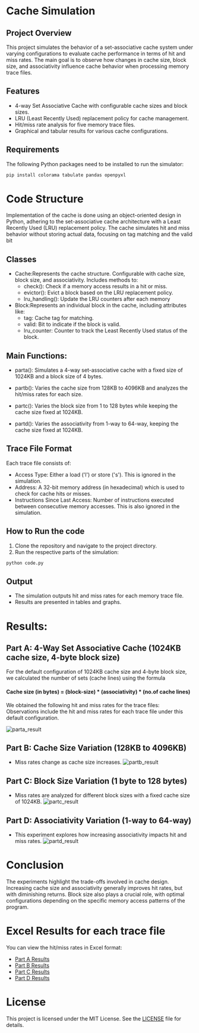 # Cache Simulation

## Project Overview
This project simulates the behavior of a set-associative cache system under varying configurations to evaluate cache performance in terms of hit and miss rates. The main goal is to observe how changes in cache size, block size, and associativity influence cache behavior when processing memory trace files.

## Features
- 4-way Set Associative Cache with configurable cache sizes and block sizes.
- LRU (Least Recently Used) replacement policy for cache management.
- Hit/miss rate analysis for five memory trace files.
- Graphical and tabular results for various cache configurations.

## Requirements
The following Python packages need to be installed to run the simulator:
``` bash
pip install colorama tabulate pandas openpyxl
```
# Code Structure
Implementation of the cache is done using an object-oriented design in Python, adhering 
to the set-associative cache architecture with a Least Recently Used (LRU) replacement 
policy. The cache simulates hit and miss behavior without storing actual data, focusing on 
tag matching and the valid bit
## Classes
- Cache:Represents the cache structure. Configurable with cache size, block size, and associativity. Includes methods to:
  - check(): Check if a memory access results in a hit or miss.
  - evictor(): Evict a block based on the LRU replacement policy.
  - lru_handling(): Update the LRU counters after each memory
- Block:Represents an individual block in the cache, including attributes like:
  - tag: Cache tag for matching.
  - valid: Bit to indicate if the block is valid.
  - lru_counter: Counter to track the Least Recently Used status of the block.

## Main Functions:
- parta(): Simulates a 4-way set-associative cache with a fixed size of 1024KB and a block size of 4 bytes.

- partb(): Varies the cache size from 128KB to 4096KB and analyzes the hit/miss rates for each size.

- partc(): Varies the block size from 1 to 128 bytes while keeping the cache size fixed at 1024KB.

- partd(): Varies the associativity from 1-way to 64-way, keeping the cache size fixed at 1024KB.

## Trace File Format
Each trace file consists of:

- Access Type: Either a load ('l') or store ('s'). This is ignored in the simulation.
- Address: A 32-bit memory address (in hexadecimal) which is used to check for cache hits or misses.
- Instructions Since Last Access: Number of instructions executed between consecutive memory accesses. This is also ignored in the simulation.

## How to Run the code
1. Clone the repository and navigate to the project directory. 
2. Run the respective parts of the simulation:
``` bash
python code.py
```
## Output
- The simulation outputs hit and miss rates for each memory trace file.
- Results are presented in tables and graphs.

# Results:
## Part A: 4-Way Set Associative Cache (1024KB cache size, 4-byte block size)
For the default configuration of 1024KB cache size and 4-byte block size, we calculated the 
number of sets (cache lines) using the formula  
#### Cache size (in bytes) = (block-size) * (associativity) * (no.of cache lines) 
We obtained the following hit and miss rates for the trace files: 
Observations include the hit and miss rates for each trace file under this default configuration.

![parta_result](./Results/Parta.png)
## Part B: Cache Size Variation (128KB to 4096KB)
- Miss rates change as cache size increases.
![partb_result](./Results/Cache%20Size%20vs%20Miss%20Rate.png)
## Part C: Block Size Variation (1 byte to 128 bytes)
- Miss rates are analyzed for different block sizes with a fixed cache size of 1024KB.
![partc_result](./Results/Block%20Size%20vs%20Miss%20Rate.png)
## Part D: Associativity Variation (1-way to 64-way)
- This experiment explores how increasing associativity impacts hit and miss rates.
![partd_result](./Results/Associativity%20vs%20Hit%20Rate.png)
# Conclusion
The experiments highlight the trade-offs involved in cache design. Increasing cache size 
and associativity generally improves hit rates, but with diminishing returns. Block size 
also plays a crucial role, with optimal configurations depending on the specific memory 
access patterns of the program. 

# Excel Results for each trace file
You can view the hit/miss rates in Excel format:
- [Part A Results](./Results\Fixed_CacheSize.xlsx)
- [Part B Results](./Results\Changing_CacheSize.xlsx)
- [Part C Results](./Results\Changing_blocksize.xlsx)
- [Part D Results](./Results\Changing_associativity.xlsx)

# License
This project is licensed under the MIT License. See the [LICENSE](./LICENSE) file for details.
